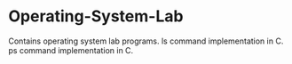 Operating-System-Lab
====================
Contains operating system lab programs.
ls command implementation in C.
ps command implementation in C.

